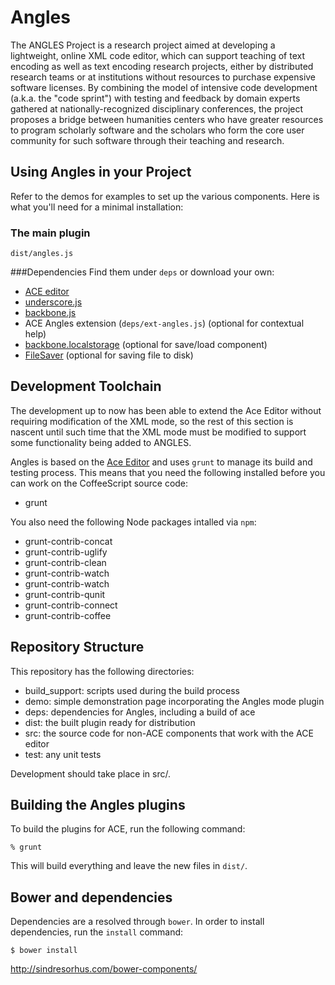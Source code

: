 # Angles

The ANGLES Project is a research project aimed at developing a 
lightweight, online XML code editor, which can support teaching of 
text encoding as well as text encoding research projects, either by 
distributed research teams or at institutions without resources to 
purchase expensive software licenses. By combining the model of 
intensive code development (a.k.a. the "code sprint") with testing 
and feedback by domain experts gathered at nationally-recognized 
disciplinary conferences, the project proposes a bridge between 
humanities centers who have greater resources to program scholarly 
software and the scholars who form the core user community for such 
software through their teaching and research.

## Using Angles in your Project

Refer to the demos for examples to set up the various components. Here is what you'll need for a minimal installation:

### The main plugin 
 `dist/angles.js`

###Dependencies 
Find them under `deps` or download your own:

 * [ACE editor](https://github.com/ajaxorg/ace)
 * [underscore.js](http://underscorejs.org/)
 * [backbone.js](http://backbonejs.org/)
 * ACE Angles extension (`deps/ext-angles.js`) (optional for contextual help)
 * [backbone.localstorage](https://github.com/jeromegn/Backbone.localStorage) (optional for save/load component)
 * [FileSaver](https://github.com/eligrey/FileSaver.js) (optional for saving file to disk)

## Development Toolchain

The development up to now has been able to extend the Ace Editor without
requiring modification of the XML mode, so the rest of this section is
nascent until such time that the XML mode must be modified to support some
functionality being added to ANGLES.

Angles is based on the [Ace Editor](http://ace.ajax.org/) and uses `grunt`
to manage its build and testing process. This means that
you need the following installed before you can work on the CoffeeScript
source code:

* grunt

You also need the following Node packages intalled via `npm`:

* grunt-contrib-concat
* grunt-contrib-uglify
* grunt-contrib-clean
* grunt-contrib-watch
* grunt-contrib-watch
* grunt-contrib-qunit
* grunt-contrib-connect
* grunt-contrib-coffee

## Repository Structure

This repository has the following directories:

* build\_support: scripts used during the build process
* demo: simple demonstration page incorporating the Angles mode plugin
* deps: dependencies for Angles, including a build of ace
* dist: the built plugin ready for distribution
* src: the source code for non-ACE components that work with the ACE editor
* test: any unit tests

Development should take place in src/.

## Building the Angles plugins

To build the plugins for ACE, run the following command:

    % grunt

This will build everything and leave the new files in `dist/`.


## Bower and dependencies

Dependencies are a resolved through `bower`. In order to install
dependencies, run the `install` command:

```
$ bower install
```

http://sindresorhus.com/bower-components/

